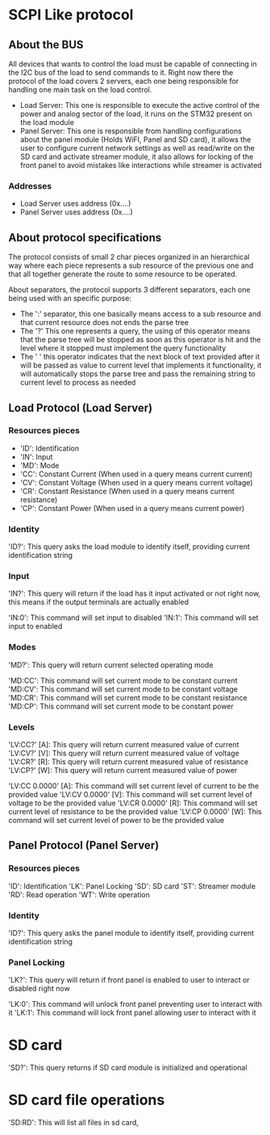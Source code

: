 # SCPI Like protocol

## About the BUS

All devices that wants to control the load must be capable of connecting in the I2C bus of the load to send commands to it. Right now there the protocol of the load covers 2 servers, each one being responsible for handling one main task on the load control.

* Load Server: This one is responsible to execute the active control of the power and analog sector of the load, it runs on the STM32 present on the load module
* Panel Server: This one is responsible from handling configurations about the panel module (Holds WiFI, Panel and SD card), it allows the user to configure current network settings as well as read/write on the SD card and activate streamer module, it also allows for locking of the front panel to avoid mistakes like interactions while streamer is activated

### Addresses

* Load Server uses address (0x....)
* Panel Server uses address (0x....)

## About protocol specifications

The protocol consists of small 2 char pieces organized in an hierarchical way where each piece represents a sub resource of the previous one and that all together generate the route to some resource to be operated.

About separators, the protocol supports 3 different separators, each one being used with an specific purpose:
* The ':' separator, this one basically means access to a sub resource and that current resource does not ends the parse tree
* The '?' This one represents a query, the using of this operator means that the parse tree will be stopped as soon as this operator is hit and the level where it stopped must implement the query functionality
* The ' ' this operator indicates that the next block of text provided after it will be passed as value to current level that implements it functionality, it will automatically stops the parse tree and pass the remaining string to current level to process as needed

## Load Protocol (Load Server)

### Resources pieces

* 'ID': Identification
* 'IN': Input
* 'MD': Mode
* 'CC': Constant Current (When used in a query means current current)
* 'CV': Constant Voltage (When used in a query means current voltage)
* 'CR': Constant Resistance (When used in a query means current resistance)
* 'CP': Constant Power (When used in a query means current power)

### Identity

'ID?': This query asks the load module to identify itself, providing current identification string

### Input

'IN?': This query will return if the load has it input activated or not right now, this means if the output terminals are actually enabled

'IN:0': This command will set input to disabled
'IN:1': This command will set input to enabled

### Modes

'MD?': This query will return current selected operating mode

'MD:CC': This command will set current mode to be constant current
'MD:CV': This command will set current mode to be constant voltage
'MD:CR': This command will set current mode to be constant resistance
'MD:CP': This command will set current mode to be constant power

### Levels

'LV:CC?' [A]: This query will return current measured value of current
'LV:CV?' [V]: This query will return current measured value of voltage
'LV:CR?' [R]: This query will return current measured value of resistance
'LV:CP?' [W]: This query will return current measured value of power

'LV:CC 0.0000' [A]: This command will set current level of current to be the provided value
'LV:CV 0.0000' [V]: This command will set current level of voltage to be the provided value
'LV:CR 0.0000' [R]: This command will set current level of resistance to be the provided value
'LV:CP 0.0000' [W]: This command will set current level of power to be the provided value

## Panel Protocol (Panel Server)

### Resources pieces

'ID': Identification
'LK': Panel Locking
'SD': SD card
'ST': Streamer module
'RD': Read operation
'WT': Write operation

### Identity

'ID?': This query asks the panel module to identify itself, providing current identification string

### Panel Locking

'LK?': This query will return if front panel is enabled to user to interact or disabled right now

'LK:0': This command will unlock front panel preventing user to interact with it
'LK:1': This command will lock front panel allowing user to interact with it

# SD card

'SD?': This query returns if SD card module is initialized and operational

# SD card file operations

'SD:RD': This will list all files in sd card,
